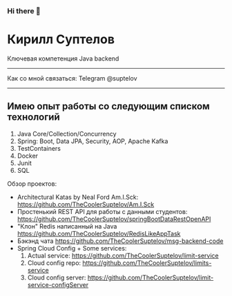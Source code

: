 ### Hi there 👋

Кирилл Суптелов
============
Ключевая компетенция Java backend
-------------------     ----------------------------
Как со мной связаться:
Telegram                           @suptelov
-------------------     ----------------------------

Имею опыт работы со следующим списком технологий
--------------------------------
1. Java Core/Collection/Concurrency
2. Spring: Boot, Data JPA, Security, AOP, Apache Kafka
3. TestContainers
4. Docker
5. Junit
6. SQL 


Обзор проектов:

* Architectural Katas by Neal Ford Am.I.Sck: https://github.com/TheCoolerSuptelov/Am.I.Sck
* Простенький REST API для работы с данными студентов: https://github.com/TheCoolerSuptelov/springBootDataRestOpenAPI
* "Клон" Redis написанный на Java https://github.com/TheCoolerSuptelov/RedisLikeAppTask
* Бэкэнд чата https://github.com/TheCoolerSuptelov/msg-backend-code
* Spring Cloud Config + Some services: 
  1. Actual service: https://github.com/TheCoolerSuptelov/limit-service  
  2. Cloud config repo: https://github.com/TheCoolerSuptelov/limits-service  
  3. Cloud config server: https://github.com/TheCoolerSuptelov/limit-service-configServer  
